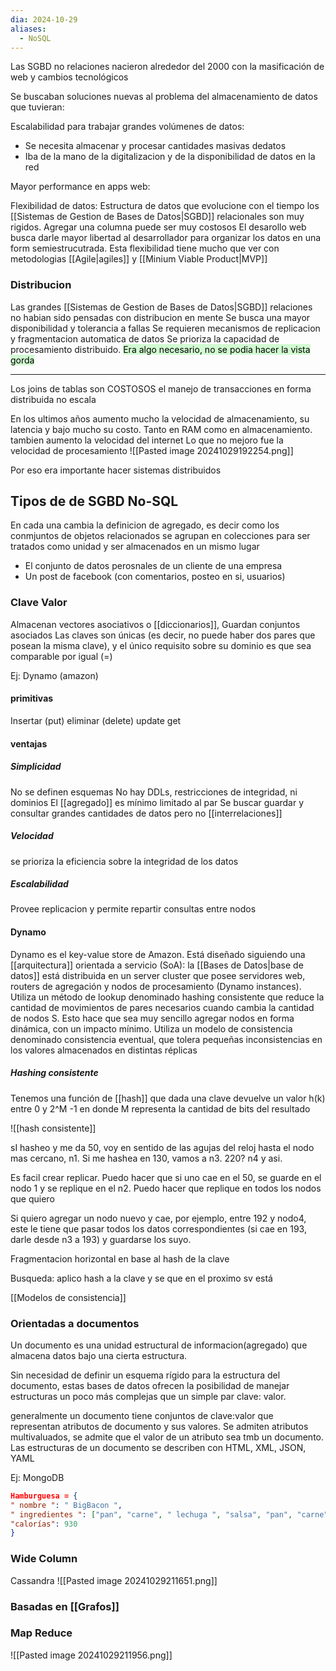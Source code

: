 ```yaml
---
dia: 2024-10-29
aliases:
  - NoSQL
---
```

Las SGBD no relaciones nacieron alrededor del 2000 con la masificación de web y cambios tecnológicos 

Se buscaban soluciones nuevas al problema del almacenamiento de datos que tuvieran:

Escalabilidad para trabajar grandes volúmenes de datos:
- Se necesita almacenar y procesar cantidades masivas dedatos 
- Iba de la mano de la digitalizacion y de la disponibilidad de datos en la red

Mayor performance en apps web:

Flexibilidad de datos: 
Estructura de datos que evolucione con el tiempo 
los [[Sistemas de Gestion de Bases de Datos|SGBD]] relacionales son muy rigidos. Agregar una columna puede ser muy costosos
El desarollo web busca darle mayor libertad al desarrollador para organizar los datos en una form semiestrucutrada. 
Esta flexibilidad tiene mucho que ver con metodologias [[Agile|agiles]] y [[Minium Viable Product|MVP]] 


### Distribucion 
Las grandes [[Sistemas de Gestion de Bases de Datos|SGBD]] relaciones no habian sido pensadas con distribucion en mente 
Se busca una mayor disponibilidad y tolerancia a fallas 
Se requieren mecanismos de replicacion y fragmentacion automatica de datos 
Se prioriza la capacidad de procesamiento distribuido.
<mark style="background: #BBFABBA6;">Era algo necesario, no se podia hacer la vista gorda</mark>

--- 
Los joins de tablas son COSTOSOS 
el manejo de transacciones en forma distribuida no escala 


En los ultimos años aumento mucho la velocidad de almacenamiento, su latencia y bajo mucho su costo. Tanto en RAM como en almacenamiento. tambien aumento la velocidad del internet
Lo que no mejoro fue la velocidad de procesamiento 
![[Pasted image 20241029192254.png]]

Por eso era importante hacer sistemas distribuidos

## Tipos de de SGBD No-SQL 
En cada una cambia la definicion de agregado, es decir como los conmjuntos de objetos relacionados se agrupan en colecciones para ser tratados como unidad y ser almacenados en un mismo lugar 
- El conjunto de datos perosnales de un cliente de una empresa 
- Un post de facebook (con comentarios, posteo en si, usuarios)

### Clave Valor 
Almacenan vectores asociativos o [[diccionarios]], Guardan conjuntos asociados
Las claves son únicas (es decir, no puede haber dos pares que posean la misma clave), y el único requisito sobre su dominio es que sea comparable por igual (=)

Ej: Dynamo (amazon)
#### primitivas
Insertar (put)
eliminar (delete)
update 
get
#### ventajas 
##### Simplicidad 
No se definen esquemas
No hay DDLs, restricciones de integridad, ni dominios 
El [[agregado]] es mínimo limitado al par
Se buscar guardar y consultar grandes cantidades de datos pero no [[interrelaciones]]
##### Velocidad 
se prioriza la eficiencia sobre la integridad de los datos

##### Escalabilidad 
Provee replicacion y permite repartir consultas entre nodos 

#### Dynamo 
Dynamo es el key-value store de Amazon. Está diseñado siguiendo una [[arquitectura]] orientada a servicio (SoA): la [[Bases de Datos|base de datos]] está distribuida en un server cluster que posee servidores web, routers de agregación y nodos de procesamiento (Dynamo instances). Utiliza un método de lookup denominado hashing consistente que reduce la cantidad de movimientos de pares necesarios cuando cambia la cantidad de nodos S. Esto hace que sea muy sencillo agregar nodos en forma dinámica, con un impacto mínimo. Utiliza un modelo de consistencia denominado consistencia eventual, que tolera pequeñas inconsistencias en los valores almacenados en distintas réplicas

##### Hashing consistente
Tenemos una función de [[hash]] que dada una clave devuelve un valor h(k)  entre 0 y 2^M -1 en donde M representa la cantidad de bits del resultado

![[hash consistente]]

sI hasheo y me da 50, voy en sentido de las agujas del reloj hasta el nodo mas cercano, n1. Si me hashea en 130, vamos a n3. 220? n4 y asi.

Es facil crear replicar. Puedo hacer que si uno cae en el 50, se guarde en el nodo 1 y se replique en el n2. Puedo hacer que replique en todos los nodos que quiero

Si quiero agregar un nodo nuevo y cae, por ejemplo, entre 192 y nodo4, este le tiene que pasar todos los datos correspondientes (si cae en 193, darle desde n3 a 193) y guardarse los suyo.

Fragmentacion horizontal en base al hash de la clave

Busqueda: aplico hash a la clave y se que en el proximo sv está


[[Modelos de consistencia]]
  
### Orientadas a documentos 
Un documento es una unidad estructural de informacion(agregado) que almacena datos bajo una cierta estructura.

Sin necesidad de definir un esquema rígido para la estructura del documento, estas bases de datos ofrecen la posibilidad de manejar estructuras un poco más complejas que un simple par clave: valor.

generalmente un documento tiene conjuntos de clave:valor que representan atributos de documento y sus valores. Se admiten atributos multivaluados, se admite que el valor de un atributo sea tmb un documento. Las estructuras de un documento se describen con HTML, XML, JSON, YAML

Ej: MongoDB

```json
Hamburguesa = { 
" nombre ": " BigBacon ",
" ingredientes ": ["pan", "carne", " lechuga ", "salsa", "pan", "carne", "tocino", "queso", " pepinillos ", "salsa", "pan" ],  " precio ": 129.99, 
"calorías": 930 
}
```
### Wide Column 
Cassandra
![[Pasted image 20241029211651.png]]
### Basadas en [[Grafos]] 

### Map Reduce
![[Pasted image 20241029211956.png]]



